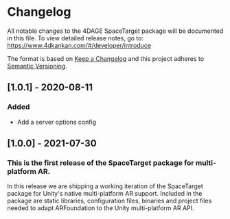 # Changelog
All notable changes to the 4DAGE SpaceTarget package will be documented in this file.
To view detailed release notes, go to: https://www.4dkankan.com/#/developer/introduce

The format is based on [Keep a Changelog](http://keepachangelog.com/en/1.0.0/)
and this project adheres to [Semantic Versioning](http://semver.org/spec/v2.0.0.html).

## [1.0.1] - 2020-08-11
### Added
- Add a server options config

## [1.0.0] - 2021-07-30
### This is the first release of the SpaceTarget package for multi-platform AR.

In this release we are shipping a working iteration of the SpaceTarget package for
Unity's native multi-platform AR support.
Included in the package are static libraries, configuration files, binaries
and project files needed to adapt ARFoundation to the Unity multi-platform AR API.